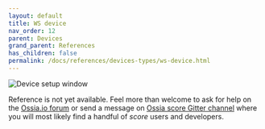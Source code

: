 ```yaml
---
layout: default
title: WS device
nav_order: 12
parent: Devices
grand_parent: References
has_children: false
permalink: /docs/references/devices-types/ws-device.html
---
```


![Device setup window](/score-docs/assets/images/references/devices-types/ws-device.png "score device setup")

Reference is not yet available. Feel more than welcome to ask for help on the [Ossia.io forum](https://forum.ossia.io) or send a message on [Ossia score Gitter channel](https://gitter.im/OSSIA/score) where you will most likely find a handful of *score* users and developers.